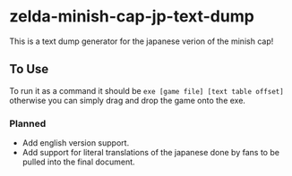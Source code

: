 # zelda-minish-cap-jp-text-dump

This is a text dump generator for the japanese verion of the minish cap!

## To Use
To run it as a command it should be `exe [game file] [text table offset]`
otherwise you can simply drag and drop the game onto the exe.

### Planned
  - Add english version support.
  - Add support for literal translations of the japanese done by fans to be pulled into the final document.
